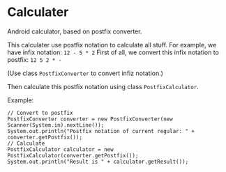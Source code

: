 # Calculater
Android calculator, based on postfix converter.


This calculater use postfix notation to calculate all stuff.
For example, we have infix notation: `12 - 5 * 2`
First of all, we convert this infix notation to postfix: `12 5 2 * -`

(Use class `PostfixConverter` to convert infiz notation.)

Then calculate this postfix notation using class `PostfixCalculator`.



Example:
```    
// Convert to postfix
PostfixConverter converter = new PostfixConverter(new Scanner(System.in).nextLine());
System.out.println("Postfix notation of current regular: " + converter.getPostfix());
// Calculate
PostfixCalculator calculator = new PostfixCalculator(converter.getPostfix());
System.out.println("Result is " + calculator.getResult());
```          
